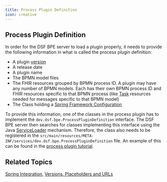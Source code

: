 ```yaml
---
title: Process Plugin Definition
icon: creative
---
```


## Process Plugin Definition

In order for the DSF BPE server to load a plugin properly, it needs to provide the following information in what is called the process plugin definition:
* A plugin [version](versions-placeholders-urls.md#version-pattern)
* A release date
* A plugin name
* The BPMN model files
* The FHIR resources grouped by BPMN process ID. A plugin may have any number of BPMN models. Each has their own BPMN process ID and FHIR resources specific to that BPMN process (like [Task](../fhir/task.md) resources needed for messages specific to that BPMN model)
* The Class holding a [Spring Framework Configuration](spring-framework-integration.md)

To provide this information, one of the classes in the process plugin has to implement the `dev.dsf.bpe.ProcessPluginDefinition` interface. The DSF BPE server then searches for classes implementing this interface using the Java [ServiceLoader](https://docs.oracle.com/en/java/javase/11/docs/api/java.base/java/util/ServiceLoader.html) mechanism. Therefore, the class also needs to be registered in the `src/main/resources/META-INF/services/dev.dsf.bpe.ProcessPluginDefinition` file. An example of this can be found in the [process plugin tutorial](https://github.com/datasharingframework/dsf-process-tutorial/).

## Related Topics
[Spring Integration](spring-framework-integration.md), [Versions, Placeholders and URLs](versions-placeholders-urls.md)
